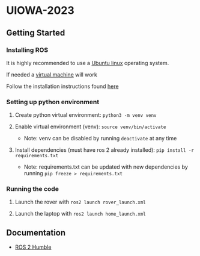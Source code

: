 # UIOWA-2023

## Getting Started

### Installing ROS

It is highly recommended to use a [Ubuntu linux](https://ubuntu.com/desktop) operating system.

If needed a [virtual machine](https://www.virtualbox.org/wiki/Downloads) will work

Follow the installation instructions found [here](https://docs.ros.org/en/humble/Installation/Ubuntu-Install-Debians.html)

### Setting up python environment

1. Create python virtual environment: 
```python3 -m venv venv```

2. Enable virtual environment (venv): 
```source venv/bin/activate```

    - Note: venv can be disabled by running ```deactivate``` at any time

3. Install dependencies (must have ros 2 already installed): 
```pip install -r requirements.txt```

    - Note: requirements.txt can be updated with new dependencies by running ```pip freeze > requirements.txt```

### Running the code

1. Launch the rover with ```ros2 launch rover_launch.xml```

2. Launch the laptop with ```ros2 launch home_launch.xml```

## Documentation

- [ROS 2 Humble](https://docs.ros.org/en/humble/Tutorials.html)
